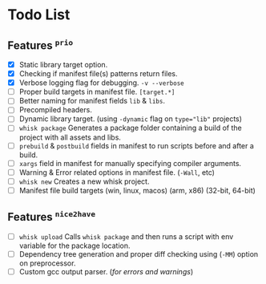 # Todo List

## Features <sup>`prio`</sup>
- [x] Static library target option.
- [x] Checking if manifest file(s) patterns return files.
- [x] Verbose logging flag for debugging. `-v --verbose`
- [ ] Proper build targets in manifest file. `[target.*]`
- [ ] Better naming for manifest fields `lib` & `libs`.
- [ ] Precompiled headers.
- [ ] Dynamic library target. (using `-dynamic` flag on `type="lib"` projects)
- [ ] `whisk package` Generates a package folder containing a build of the project with all assets and libs.
- [ ] `prebuild` & `postbuild` fields in manifest to run scripts before and after a build.
- [ ] `xargs` field in manifest for manually specifying compiler arguments.
- [ ] Warning & Error related options in manifest file. (`-Wall`, etc)
- [ ] `whisk new` Creates a new whisk project.
- [ ] Manifest file build targets (win, linux, macos) (arm, x86) (32-bit, 64-bit)

## Features <sup>`nice2have`</sup>
- [ ] `whisk upload` Calls `whisk package` and then runs a script with env variable for the package location.
- [ ] Dependency tree generation and proper diff checking using (`-MM`) option on preprocessor.
- [ ] Custom gcc output parser. (*for errors and warnings*)
